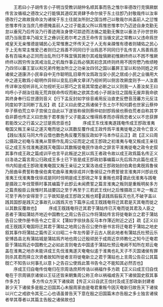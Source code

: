 <!-- { "loadSidebar": true } -->
　　王若曰小子胡传言小子明当受教训胡仲名顺其事而告之惟尔率德改行克愼厥猷传言汝循祖之德改父之行能愼其道叹其贤肆予命尔侯于东土往卽乃封敬哉传以汝率德改行之故故我命汝为诸侯于东土往就汝所封之国当修己以敬哉尔尚盖前人之愆惟忠惟孝传汝当庶几修德掩盖前人之过子能盖父所以爲惟忠惟孝尔乃迈迹自身克勤无怠以垂宪乃后传汝乃行善迹用汝身使可踪迹而法循之能勤无懈怠以垂法子孙世世称颂乃当我意率乃祖文王之彝训无若尔考之违王命传言当循文武之常教以父违命爲世戒皇天无亲惟德是辅民心无常惟惠之怀传天之于人无有亲疎惟有德者则辅佑之民心于上无有常主惟爱己者则归之爲善不同同归于治爲恶不同同归于乱传言人爲善爲恶各有百端未必正同而治乱所归不殊宜愼其微尔其戒哉愼厥初惟厥终终以不困不惟厥终终以困穷传汝其戒治乱之机哉作事云爲必愼其初念其终则终用不困穷懋乃攸绩睦乃四邻以蕃王室以和兄弟传勉汝所立之功亲汝四邻之国以蕃屛王室以和协同姓之邦诸侯之道康济小民率自中无作聪明乱旧章传汝爲政当安小民之居成小民之业循用大中之道无敢爲小聪明作异辩以变乱旧典文章详乃视听罔以侧言改厥度则予一人汝嘉传详审汝视听非礼义勿视听无以邪巧之言易其常度必断之以义则我一人善汝矣王曰呜呼小子胡汝往哉无荒弃朕命传叹而勑之欲其念戒小子胡汝往之国哉无废弃我命欲其终身奉行后世遵则音义【行下孟反封如字徐音甫用反治直吏反懋音茂蕃方元反注同度如字注同断丁乱反】疏【正义曰此使之爲诸侯于东土尔不知何爵也世家云蔡仲卒子蔡伯荒立卒子宫侯立自此以下遂皆称侯则蔡仲初封卽爲侯也蔡伯荒者自称其字伯非爵也传正义曰忠施于君孝施于父子能盖父惟得爲孝而亦得爲忠者父以不忠获罪若能改父之行盖父之愆是爲忠臣也】
　　序成王东伐淮夷遂践奄传成王卽政淮夷奄国又叛王亲征之遂灭奄而徙之以其数反覆作成王政传爲平淮夷徙奄之政令亡音义【践似浅反马同大传云借也数色角反覆芳服反政如字马本作征云正】疏【正义曰周公摄政之初奄与淮夷从管蔡作乱周公征而定之成王卽政之初淮夷与奄又叛成王亲往征之成王东伐淮夷遂践灭奄国以其数叛徙奄民作诰命之辞言平淮夷徙奄之政令史叙其事作成王政之篇成训平也言平此叛逆之民以爲王者政令故以成王政爲篇名传正义曰洛诰之篇言周公归政成王多士已下皆是成王卽政初事编篇以先后爲次此篇在成王书内知是成王卽政淮夷奄国又叛王亲征之又案洛诰成王卽政始封伯禽伯禽旣爲鲁侯乃居曲阜费誓称鲁侯伯禽宅曲阜淮夷徐戎并兴鲁侯征之作费誓彼言淮夷并兴卽此伐淮夷王伐淮夷鲁伐徐戎是同时伐明是成王卽政之年复重叛也郑谓此伐淮夷与践奄是摄政三年伐管蔡时事其编篇于此卽云未闻费誓之篇言淮夷之叛则是重叛明矣多方之篇责殷臣云我惟时其战要囚之至于再至于三若武王伐纣之后惟摄政三年之一叛正可至于再尔安得至于三乎故知是成王卽政又叛也郑读践爲翦翦灭也孔不破字盖以践其国卽是践灭之事故孔以践爲灭也下篇序云成王旣践奄将迁其君是灭其奄而徙之以其数反覆故也】
　　序成王旣践奄将迁其君于蒲姑传已灭奄而徙其君及人臣之恶者于蒲姑蒲姑齐地近中国教化之周公告召公作将蒲姑传言将徙奄新立之君于蒲姑告召公使作册书告令之亡音义【蒲如字徐扶各反马本作薄近附近之近】疏【正义曰成王旣践灭奄国将迁其君于蒲姑之地周公告召公使作册书言将迁奄君于蒲姑之地史叙其事作将蒲姑之篇传正义曰昭二十年左传晏子云古人居此地者有蒲姑氏杜预云乐安博昌县北有蒲姑城是蒲姑爲齐地也周公迁殷顽民于成周近京师教化之知今迁奄君臣于蒲姑爲近中国教化之必如此言则奄去中国逺于蒲姑杜预云奄阙不知所在郑云奄盖在淮夷之地亦未能详成王先伐淮夷遂灭奄奄似逺于淮夷也礼天子不灭国诸侯有罪则杀其君而择立次贤者故知所徙者言将徙奄新立之君于蒲姑也上言周公告召公其篇旣亡不知告以何事孔以意卜之告召公使爲此策书告令之不能知其必然否也】
　　序成王归自奄传伐奄归在宗周诰庶邦传诰以祸福作多方疏【正义曰成王归自伐奄在于宗周镐京诸侯以王征还皆来朝集周公称王命以祸福咸告天下诸侯国史叙其事作多方】
　　多方传众方天下诸侯疏【传正义曰自武王伐纣及成王卽政新封建者甚少天下诸侯多是殷之旧国其心未服周家由是奄君重叛今因灭奄新归故告天下诸侯以兴亡之戒欲令其无二心也语虽普告天下意在殷之旧国篇末亦告殷之多士独言诸侯者举其尊者以其篇主告殷之诸侯故也】
